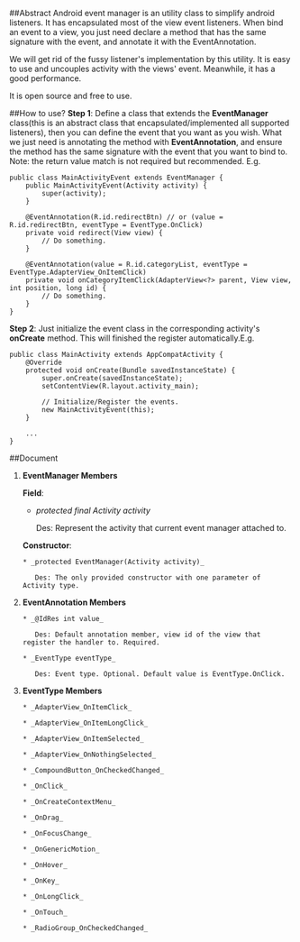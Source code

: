 ##Abstract
Android event manager is an utility class to simplify android listeners. It has encapsulated most of the view event listeners. When bind an event to a view, you just need declare a method that has the same signature with the event, and annotate it with the EventAnnotation.

We will get rid of the fussy listener's implementation by this utility. It is easy to use and uncouples activity with the views' event. Meanwhile, it has a good performance.

It is open source and free to use.

##How to use?
**Step 1**:
Define a class that extends the **EventManager** class(this is an abstract class that encapsulated/implemented all supported listeners), then you can define the event that you want as you wish. What we just need is annotating the method with **EventAnnotation**, and ensure the method has the same signature with the event that you want to bind to. Note: the return value match is not required but recommended. E.g.
    
    public class MainActivityEvent extends EventManager {
        public MainActivityEvent(Activity activity) {
            super(activity);
        }

        @EventAnnotation(R.id.redirectBtn) // or (value = R.id.redirectBtn, eventType = EventType.OnClick)
        private void redirect(View view) {
            // Do something.
        }

        @EventAnnotation(value = R.id.categoryList, eventType = EventType.AdapterView_OnItemClick)
        private void onCategoryItemClick(AdapterView<?> parent, View view, int position, long id) {
            // Do something.
        }
    }

**Step 2**:
Just initialize the event class in the corresponding activity's **onCreate** method. This will finished the register automatically.E.g.

    public class MainActivity extends AppCompatActivity {
        @Override
        protected void onCreate(Bundle savedInstanceState) {
            super.onCreate(savedInstanceState);
            setContentView(R.layout.activity_main);

            // Initialize/Register the events.
            new MainActivityEvent(this);
        }

        ...
    }
    
##Document
1. **EventManager Members**

   **Field**:

    * _protected final Activity activity_

       Des: Represent the activity that current event manager attached to.

   **Constructor**:

       * _protected EventManager(Activity activity)_

          Des: The only provided constructor with one parameter of Activity type.

2. **EventAnnotation Members**

       * _@IdRes int value_

          Des: Default annotation member, view id of the view that register the handler to. Required.
       
       * _EventType eventType_

          Des: Event type. Optional. Default value is EventType.OnClick.

3. **EventType Members**

       * _AdapterView_OnItemClick_

       * _AdapterView_OnItemLongClick_

       * _AdapterView_OnItemSelected_

       * _AdapterView_OnNothingSelected_

       * _CompoundButton_OnCheckedChanged_

       * _OnClick_

       * _OnCreateContextMenu_

       * _OnDrag_

       * _OnFocusChange_

       * _OnGenericMotion_

       * _OnHover_

       * _OnKey_

       * _OnLongClick_

       * _OnTouch_

       * _RadioGroup_OnCheckedChanged_
